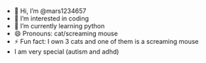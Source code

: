 - 👋 Hi, I’m @mars1234657
- 👀 I’m interested in coding
- 🌱 I’m currently learning python
- 😄 Pronouns: cat/screaming mouse
- ⚡ Fun fact: I own 3 cats and one of them is a screaming mouse
- I am very special (autism and adhd)
<!---
mars1234657/mars1234657 is a ✨ special ✨ repository because its `README.md` (this file) appears on your GitHub profile.
You can click the Preview link to take a look at your changes.
--->
